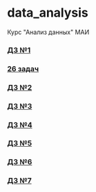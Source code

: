 # data_analysis
Курс "Анализ данных" МАИ

### [ДЗ №1](https://github.com/Dermogod/data_analysis/blob/main/%D0%94%D0%97_%D0%B0%D0%BD%D0%B0%D0%BB%D0%B8%D0%B7%20%D0%B4%D0%B0%D0%BD%D0%BD%D1%8B%D1%85_1.ipynb)
### [26 задач](https://github.com/Dermogod/data_analysis/blob/main/%D0%94%D0%97%2026%20%D0%B7%D0%B0%D0%B4%D0%B0%D1%87%20%D0%BF%D0%BE%20%D1%82%D0%B5%D1%80%D0%B2%D0%B5%D1%80%D1%83.ipynb)
### [ДЗ №2](https://github.com/Dermogod/data_analysis/blob/main/%D0%B4%D0%B7_%D0%B0%D0%BD%D0%B0%D0%BB%D0%B8%D0%B7_%D0%B4%D0%B0%D0%BD%D0%BD%D1%8B%D1%85_2.ipynb)
### [ДЗ №3](https://github.com/Dermogod/data_analysis/blob/main/I_probability_hw_3_stat.ipynb)
### [ДЗ №4](https://github.com/Dermogod/data_analysis/blob/main/II_machine_learning_intro_hw.ipynb)
### [ДЗ №5](https://github.com/Dermogod/data_analysis/blob/main/III_machine_learning_supervised_hw.ipynb)
### [ДЗ №6](https://github.com/Dermogod/data_analysis/blob/main/IV_machine_learning_unsupervised_hw.ipynb)
### [ДЗ №7](https://github.com/Dermogod/data_analysis/blob/main/V_machine_learning_tuning_hw.ipynb)

